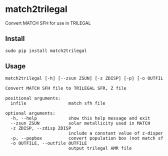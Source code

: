 # match2trilegal

Convert MATCH SFH for use in TRILEGAL

## Install

<pre>sudo pip install match2trilegal</pre>

## Usage

<pre>
match2trilegal [-h] [--zsun ZSUN] [-z ZDISP] [-p] [-o OUTFILE] infile

Convert MATCH SFH file to TRILEGAL SFR, Z file

positional arguments:
  infile                match sfh file

optional arguments:
  -h, --help            show this help message and exit
  --zsun ZSUN           solar metallicity used in MATCH
  -z ZDISP, --zdisp ZDISP
                        include a constant value of z-dispersion
  -p, --popbox          convert population box (not match sfh)
  -o OUTFILE, --outfile OUTFILE
                        output trilegal AMR file
</pre>
